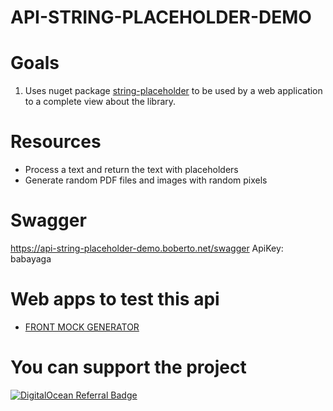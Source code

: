# API-STRING-PLACEHOLDER-DEMO

# Goals

1. Uses nuget package [string-placeholder](https://github.com/brutalzinn/string-placeholder) to be used by a web application to a complete view about the library.

# Resources

- Process a text and return the text with placeholders
- Generate random PDF files and images with random pixels

# Swagger

https://api-string-placeholder-demo.boberto.net/swagger
ApiKey: babayaga

# Web apps to test this api

* [FRONT MOCK GENERATOR](https://github.com/brutalzinn/front-mock-string-placeholder)

# You can support the project 

[![DigitalOcean Referral Badge](https://web-platforms.sfo2.cdn.digitaloceanspaces.com/WWW/Badge%201.svg)](https://www.digitalocean.com/?refcode=73a251126fbd&utm_campaign=Referral_Invite&utm_medium=Referral_Program&utm_source=badge)